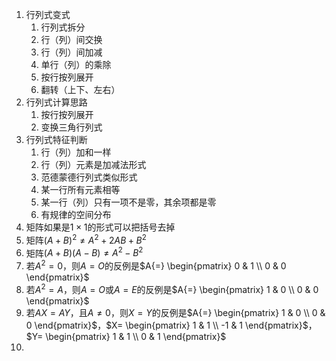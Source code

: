 1. 行列式变式
	1. 行列式拆分
	2. 行（列）间交换
	3. 行（列）间加减
	4. 单行（列）的乘除
	5. 按行按列展开
	6. 翻转（上下、左右）
2. 行列式计算思路
	1. 按行按列展开
	2. 变换三角行列式
3. 行列式特征判断
	1. 行（列）加和一样
	2. 行（列）元素是加减法形式
	3. 范德蒙德行列式类似形式
	4. 某一行所有元素相等
	5. 某一行（列）只有一项不是零，其余项都是零
	6. 有规律的空间分布
4. 矩阵如果是$1\times1$的形式可以把括号去掉
5. 矩阵$(A+B)^2\ne A^2+2AB+B^2$
6. 矩阵$(A+B)(A-B)\ne A^2-B^2$
7. 若$A^2=0$，则$A=O$的反例是$A{=} \begin{pmatrix} 0 & 1 \\ 0 & 0 \end{pmatrix}$
8. 若$A^2=A$，则$A=O$或$A=E$的反例是$A{=} \begin{pmatrix} 1 & 0 \\ 0 & 0 \end{pmatrix}$
9. 若$AX=AY$，且$A\ne0$，则$X=Y$的反例是$A{=} \begin{pmatrix} 1 & 0 \\ 0 & 0 \end{pmatrix}$，$X= \begin{pmatrix} 1 & 1 \\ -1 & 1 \end{pmatrix}$，$Y= \begin{pmatrix} 1 & 1 \\ 0 & 1 \end{pmatrix}$
10. 
